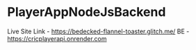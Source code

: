 # PlayerAppNodeJsBackend
Live Site Link - https://bedecked-flannel-toaster.glitch.me/
BE - https://cricplayerapi.onrender.com
